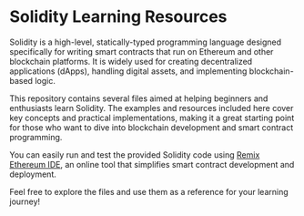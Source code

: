 # Solidity Learning Resources
Solidity is a high-level, statically-typed programming language designed specifically for writing smart contracts that run on Ethereum and other blockchain platforms. It is widely used for creating decentralized applications (dApps), handling digital assets, and implementing blockchain-based logic.

This repository contains several files aimed at helping beginners and enthusiasts learn Solidity. The examples and resources included here cover key concepts and practical implementations, making it a great starting point for those who want to dive into blockchain development and smart contract programming.

You can easily run and test the provided Solidity code using [Remix Ethereum IDE](https://remix.ethereum.org/), an online tool that simplifies smart contract development and deployment.

Feel free to explore the files and use them as a reference for your learning journey!
